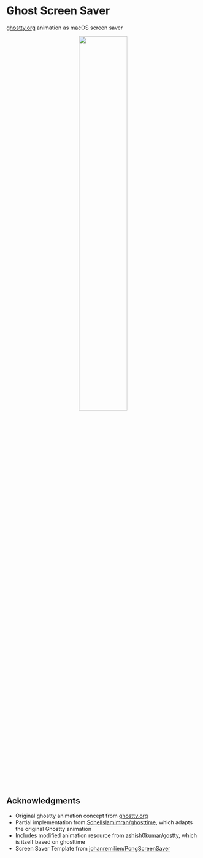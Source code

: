 # Ghost Screen Saver

[ghostty.org](https://ghostty.org) animation as macOS screen saver

<div align="center">
<img src="assets/recorded.gif" width="50%">
</div>

<!-- TODO
## Installation

## Options
```
-->

## Acknowledgments

- Original ghostty animation concept from [ghostty.org](https://ghostty.org)
- Partial implementation from [SohelIslamImran/ghosttime](https://github.com/SohelIslamImran/ghosttime), which adapts the original Ghostty animation
- Includes modified animation resource from [ashish0kumar/gostty](https://github.com/ashish0kumar/gostty), which is itself based on ghosttime
- Screen Saver Template from [johanremilien/PongScreenSaver](https://github.com/johanremilien/PongScreenSaver)
